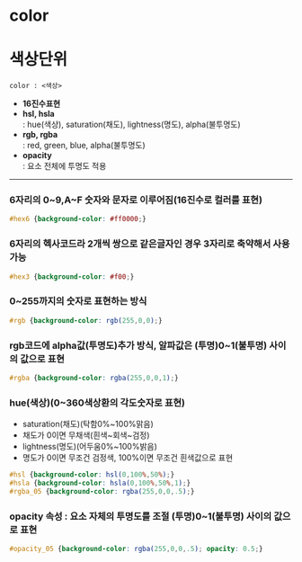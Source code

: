 # color

# 색상단위

`color : <색상>`

- **16진수표현**
- **hsl, hsla**  
: hue(색상), saturation(채도), lightness(명도), alpha(불투명도)
- **rgb, rgba**  
: red, green, blue, alpha(불투명도)
- **opacity**  
: 요소 전체에 투명도 적용

---

### 6자리의 0~9,A~F 숫자와 문자로 이루어짐(16진수로 컬러를 표현)

```css
#hex6 {background-color: #ff0000;}
```

### 6자리의 헥사코드라 2개씩 쌍으로 같은글자인 경우 3자리로 축약해서 사용 가능

```css
#hex3 {background-color: #f00;}
```

### 0~255까지의 숫자로 표현하는 방식

```css
#rgb {background-color: rgb(255,0,0);}
```

### rgb코드에 alpha값(투명도)추가 방식, 알파값은 (투명)0~1(불투명) 사이의 값으로 표현

```css
#rgba {background-color: rgba(255,0,0,1);}
```

### hue(색상)(0~360색상환의 각도숫자로 표현)

- saturation(채도)(탁함0%~100%맑음)
- 채도가 0이면 무채색(흰색~회색~검정)
- lightness(명도)(어두움0%~100%밝음)
- 명도가 0이면 무조건 검정색, 100%이면 무조건 흰색값으로 표현

```css
#hsl {background-color: hsl(0,100%,50%);}
#hsla {background-color: hsla(0,100%,50%,1);}
#rgba_05 {background-color: rgba(255,0,0,.5);}
```

### opacity 속성 : 요소 자체의 투명도를 조절 (투명)0~1(불투명) 사이의 값으로 표현

```css
#opacity_05 {background-color: rgba(255,0,0,.5); opacity: 0.5;}
```

